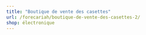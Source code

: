 ```yaml
---
title: "Boutique de vente des casettes"
url: /forecariah/boutique-de-vente-des-casettes-2/
shop: électronique
---
```


